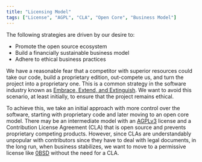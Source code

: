 ```yaml
---
title: "Licensing Model"
tags: ["License", "AGPL", "CLA", "Open Core", "Business Model"]
---
```


The following strategies are driven by our desire to:
* Promote the open source ecosystem
* Build a financially sustainable business model
* Adhere to ethical business practices

We have a reasonable fear that a competitor with superior resources could take our code, build a proprietary edition, out-compete us, and turn the project into a proprietary one. This is a common strategy in the software industry known as <a href="https://en.wikipedia.org/wiki/Embrace%2C_extend%2C_and_extinguish" target="_blank" rel="noopener noreferrer">Embrace, Extend, and Extinguish</a>. We want to avoid this scenario, at least initially, to ensure that the project remains ethical.

To achieve this, we take an initial approach with more control over the software, starting with proprietary code and later moving to an open core model. There may be an intermediate model with an <a href="https://opensource.org/license/agpl-v3" target="_blank" rel="noopener noreferrer">AGPLv3</a> license and a Contribution License Agreement (CLA) that is open source and prevents proprietary competing products. However, since CLAs are understandably unpopular with contributors since they have to deal with legal documents, in the long run, when business stabilizes, we want to move to a permissive license like <a href="https://opensource.org/license/0bsd" target="_blank" rel="noopener noreferrer">0BSD</a> without the need for a CLA.